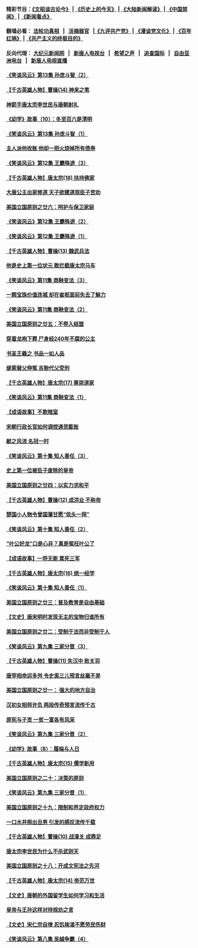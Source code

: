 #### 精彩节目：[《文昭谈古论今》](http://155.138.205.71/wenzhao) | [《历史上的今天》](http://155.138.205.71/today-in-history) | [《大陆新闻解读》](http://155.138.205.71/ntdtv-comedy) | [《中国禁闻》](http://155.138.205.71/ntdtv-news) | [《新闻看点》](http://155.138.205.71/news-insight) 

 #### 翻墙必看： [法轮功真相](http://155.138.205.71:10000/videos/truth.html) &nbsp;&nbsp;|&nbsp;&nbsp; [活摘器官](http://155.138.205.71:10000/videos/res/Organs/) &nbsp;&nbsp;|[《九评共产党》](http://155.138.205.71:10000/videos/jiuping) | [《漫谈党文化》](http://155.138.205.71:10000/videos/mtdwh) | [《百年红祸》](http://155.138.205.71:10000/videos/bnhh) | [《共产主义的终极目的》](http://155.138.205.71:10000/videos/res/zjmd) 

 #### 反向代理： [大纪元新闻网](http://155.138.205.71:10080/) &nbsp;&nbsp;|&nbsp;&nbsp; [新唐人电视台](http://155.138.205.71:8000/) &nbsp;&nbsp;|&nbsp;&nbsp; [希望之声](http://155.138.205.71:8200/) &nbsp;&nbsp;|&nbsp;&nbsp; [追查国际](http://155.138.205.71:10010/) &nbsp;&nbsp;|&nbsp;&nbsp; [自由亚洲电台](http://155.138.205.71:9800/) &nbsp;&nbsp;|&nbsp;&nbsp; [新唐人电视直播](http://155.138.205.71/) 

#### [《笑谈风云》第13集 孙庞斗智（2）](../pages/nsc975/n11070199.md?t=02270936) 

#### [【千古英雄人物】曹操(14) 神来之笔](../pages/nsc975/n7783346.md?t=02270936) 

#### [神箭手唐太宗李世民与唐朝射礼](../pages/nsc975/n11050034.md?t=02270936) 

#### [《幼学》故事（10）：冬至百六是清明](../pages/nsc975/n11025760.md?t=02270936) 

#### [《笑谈风云》第13集 孙庞斗智（1）](../pages/nsc975/n11070158.md?t=02270936) 

#### [主人派他收账 他却一把火烧掉所有债券](../pages/nsc975/n11070431.md?t=02270936) 

#### [《笑谈风云》第12集 王霸殊途（3）](../pages/nsc975/n11058708.md?t=02270936) 

#### [【千古英雄人物】唐太宗(18) 扶持佛家](../pages/nsc975/n8046271.md?t=02270936) 

#### [大唐公主出家修道 天子欲建道观臣子苦劝](../pages/nsc975/n11053988.md?t=02270936) 

#### [美国立国原则之廿六：呵护与保卫家庭](../pages/nsc975/n11056028.md?t=02270936) 

#### [《笑谈风云》第12集 王霸殊途（2）](../pages/nsc975/n11058661.md?t=02270936) 

#### [《笑谈风云》第12集 王霸殊途（1）](../pages/nsc975/n11058612.md?t=02270936) 

#### [【千古英雄人物】曹操(13) 魏武兵法](../pages/nsc975/n7783342.md?t=02270936) 

#### [他是史上第一位状元 敢拦截唐太宗马车](../pages/nsc975/n11064238.md?t=02270936) 

#### [《笑谈风云》第11集 商鞅变法（3）](../pages/nsc975/n11051540.md?t=02270936) 

#### [一颗宝珠价值连城 却在崔枢面前失去了魅力](../pages/nsc975/n11049666.md?t=02270936) 

#### [《笑谈风云》第11集 商鞅变法（2）](../pages/nsc975/n11051527.md?t=02270936) 

#### [美国立国原则之廿五：不卷入结盟](../pages/nsc975/n11049916.md?t=02270936) 

#### [穿着龙袍下葬 尸身经240年不腐的公主](../pages/nsc975/n11058573.md?t=02270936) 

#### [书圣王羲之 书品一如人品](../pages/nsc975/n10961724.md?t=02270936) 

#### [缇萦替父伸冤 吉翂代父受刑](../pages/nsc975/n3780463.md?t=02270936) 

#### [【千古英雄人物】唐太宗(17) 尊崇道家](../pages/nsc975/n8046261.md?t=02270936) 

#### [《笑谈风云》第11集 商鞅变法（1）](../pages/nsc975/n11051459.md?t=02270936) 

#### [【成语故事】不欺暗室](../pages/nsc975/n11056002.md?t=02270936) 

#### [宋朝行政长官如何调控通货膨胀](../pages/nsc975/n11055933.md?t=02270936) 

#### [献之风流 名冠一时](../pages/nsc975/n11011196.md?t=02270936) 

#### [《笑谈风云》第十集 知人善任（3）](../pages/nsc975/n11044990.md?t=02270936) 

#### [史上第一位被臣子废除的皇帝](../pages/nsc975/n11053637.md?t=02270936) 

#### [美国立国原则之廿四：以实力求和平](../pages/nsc975/n11046955.md?t=02270936) 

#### [【千古英雄人物】曹操(12) 成洪业 不称帝](../pages/nsc975/n7783338.md?t=02270936) 

#### [楚国小人物令曾国藩甘愿“低头一拜”](../pages/nsc975/n11013087.md?t=02270936) 

#### [《笑谈风云》第十集 知人善任（2）](../pages/nsc975/n11044937.md?t=02270936) 

#### [“叶公好龙”口是心非？真是冤枉叶公了](../pages/nsc975/n11008777.md?t=02270936) 

#### [【成语故事】一将无能 累死三军](../pages/nsc975/n11046538.md?t=02270936) 

#### [【千古英雄人物】唐太宗(16) 统一经学](../pages/nsc975/n8046259.md?t=02270936) 

#### [《笑谈风云》第十集 知人善任（1）](../pages/nsc975/n11032532.md?t=02270936) 

#### [美国立国原则之廿三：普及教育是自由基础](../pages/nsc975/n11044655.md?t=02270936) 

#### [【文史】唐宋明时发现无主的宝物归谁所有](../pages/nsc975/n11036075.md?t=02270936) 

#### [美国立国原则之廿二：受制于法而非受制于人](../pages/nsc975/n11038266.md?t=02270936) 

#### [《笑谈风云》第九集 三家分晋（3）](../pages/nsc975/n11028646.md?t=02270936) 

#### [【千古英雄人物】曹操(11) 失汉中 败关羽](../pages/nsc975/n7783328.md?t=02270936) 

#### [唐宰相命运多舛 令史奚三儿预言丝毫不差](../pages/nsc975/n334750.md?t=02270936) 

#### [美国立国原则之廿一： 强大的地方自治](../pages/nsc975/n11036069.md?t=02270936) 

#### [汉初女相师许负 两段传奇预言流传千古](../pages/nsc975/n11035453.md?t=02270936) 

#### [原宪与子贡 一贫一富各有风采](../pages/nsc975/n11013094.md?t=02270936) 

#### [《笑谈风云》第九集 三家分晋（2）](../pages/nsc975/n11028610.md?t=02270936) 

#### [《幼学》故事（8）：履端与人日](../pages/nsc975/n10990550.md?t=02270936) 

#### [【千古英雄人物】唐太宗(15) 儒学新用](../pages/nsc975/n8046225.md?t=02270936) 

#### [美国立国原则之二十：决策的原则](../pages/nsc975/n11034691.md?t=02270936) 

#### [《笑谈风云》第九集 三家分晋（1）](../pages/nsc975/n11028591.md?t=02270936) 

#### [美国立国原则之十九：限制和界定政府权力](../pages/nsc975/n11023895.md?t=02270936) 

#### [一口水井照出丑男 引发的感叹流传千载](../pages/nsc975/n11004598.md?t=02270936) 

#### [【千古英雄人物】曹操(10) 战潼关 成鼎足](../pages/nsc975/n7779963.md?t=02270936) 

#### [唐太宗李世民为什么不杀武则天](../pages/nsc975/n11034040.md?t=02270936) 

#### [美国立国原则之十八：开成文宪法之先河](../pages/nsc975/n11008526.md?t=02270936) 

#### [【千古英雄人物】唐太宗(14) 帝范万世](../pages/nsc975/n8034234.md?t=02270936) 

#### [【文史】唐朝的外国留学生如何学习和生活](../pages/nsc975/n11010825.md?t=02270936) 

#### [皇帝与王孙这样对待规劝之言](../pages/nsc975/n10994666.md?t=02270936) 

#### [【文史】宋仁宗自律 忍饥挨渴不愿劳民伤财](../pages/nsc975/n10997349.md?t=02270936) 

#### [《笑谈风云》第八集 吴越争霸（4）](../pages/nsc975/n11010924.md?t=02270936) 

